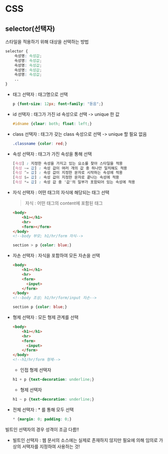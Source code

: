 # CSS

## selector(선택자)

스타일을 적용하기 위해 대상을 선택하는 방법

```css
selector {
    속성명: 속성값;
    속성명: 속성값;
    속성명: 속성값;
    속성명: 속성값;
    속성명: 속성값;
    ..
}
```

* 태그 선택자 : 태그명으로 선택

  ```css
  p {font-size: 12px; font-family: "돋음";}
  ```

* id 선택자 : 태그가 가진 id 속성으로 선택 -> unique 한 값

  ```css
  #idname {clear: both; float: left;}
  ```

* class 선택자 : 태그가 갖는 class 속성으로 선택 -> unique 할 필요 없음

  ```css
  .classname {color: red;}
  ```

* 속성 선택자 : 태그가 가진 속성을 통해 선택

  ```css
  [속성] : 지정한 속성을 가지고 있는 요소를 찾아 스타일을 적용
  [속성 ~= 값] : 속성 값이 여러 개의 값 중 하나만 일치해도 적용
  [속성 ^= 값] : 속성 값이 지정한 문자로 시작하는 속성에 적용
  [속성 $= 값] : 속성 값이 지정한 문자로 끝나는 속성에 적용
  [속성 *= 값] : 속성 값 중 '값'의 일부가 포함되어 있는 속성에 적용
  ```

* 자식 선택자 : 어떤 태그의 자식에 해당되는 태그 선택

  > 자식 : 어떤 태그의 content에 포함된 태그

  ```html
  <body>
      <h1></h1>
      <hr>
      <form></form>
  </body>
  <!--body 부모; h1/hr/form 자식-->
  ```

  ```css
  section > p {color: blue;}
  ```

* 자손 선택자 : 자식을 포함하여 모든 자손을 선택

  ```html
  <body>
      <h1></h1>
      <hr>
      <form>
      	<input>
      </form>
  </body>
  <!--body 조상; h1/hr/form/input 자손-->
  ```

  ```css
  section p {color: blue;}
  ```

* 형제 선택자 : 모든 형제 관계를 선택

  ```html
  <body>
      <h1></h1>
      <hr>
      <form>
      	<input>
      </form>
  </body>
  <!--h1/hr/form 형제-->
  ```

  * 인접 형제 선택자

  ```css
  h1 + p {text-decoration: underline;}
  ```

  * 형제 선택자

  ```css
  h1 ~ p {text-decoration: underline;}
  ```

* 전체 선택자 : * 를 통해 모두 선택

  ```css
  * {margin: 0; padding: 0;}
  ```



빌트인 선택자의 경우 성격이 조금 다름!!

* 빌트인 선택자 : 웹 문서의 소스에는 실제로 존재하지 않지만 필요에 의해 임의로 가상의 서택자를 지정하여 사용하는 것!

